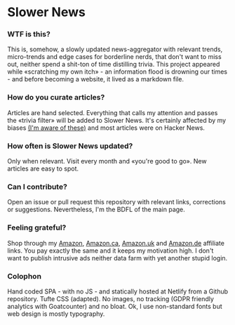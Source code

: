 # Slower News

### WTF is this?

This is, somehow, a slowly updated news-aggregator with relevant trends, micro-trends and edge cases for borderline nerds, that don't want to miss out, neither spend a shit-ton of time distilling trivia.
This project appeared while «scratching my own itch» - an information flood is drowning our times - and before becoming a website, it lived as a markdown file.

### How do you curate articles?

Articles are hand selected. Everything that calls my attention and passes the «trivia filter» will be added to Slower News. It's certainly affected by my biases <a href="https://github.com/slownews/wisdom-tldr-guide/blob/master/FAQ%20%26%20CHANGELOG.md#what-are-your-main-biases">(I'm aware of these)</a> and most articles were on Hacker News.

### How often is Slower News updated?

Only when relevant. Visit every month and «you're good to go». New articles are easy to spot.

### Can I contribute?

Open an issue or pull request this repository with relevant links, corrections or suggestions. Nevertheless, I'm the BDFL of the main page.

### Feeling grateful?

Shop through my <a href="https://amzn.to/2xAL8zb">Amazon</a>, <a href="https://amzn.to/2xvNQ9k">Amazon.ca</a>, <a href="https://amzn.to/2JcTuUC">Amazon.uk</a> and <a href="https://amzn.to/2YtjT5A">Amazon.de</a> affiliate links. You pay exactly the same and it keeps my motivation high. I don't want to publish intrusive ads neither data farm with yet another stupid login.

### Colophon

Hand coded SPA - with no JS - and statically hosted at Netlify from a Github repository. Tufte CSS (adapted). No images, no tracking (GDPR friendly analytics with Goatcounter) and no bloat. Ok, I use non-standard fonts but web design is mostly typography.